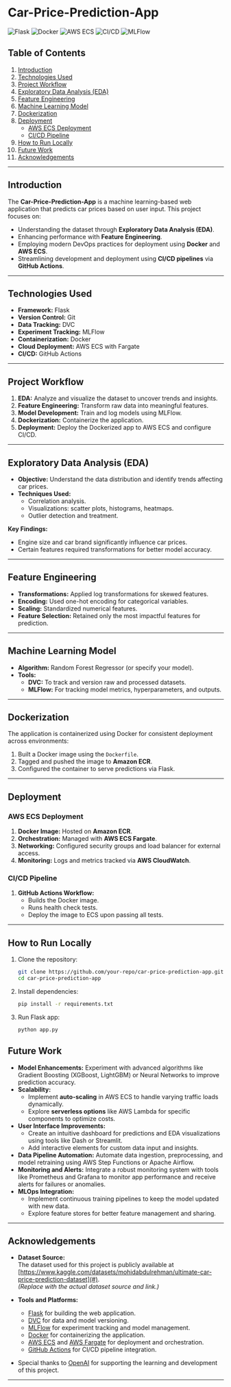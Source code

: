 # Car-Price-Prediction-App

![Flask](https://img.shields.io/badge/Framework-Flask-blue)
![Docker](https://img.shields.io/badge/Containerization-Docker-blue)
![AWS ECS](https://img.shields.io/badge/Deployment-AWS--ECS-orange)
![CI/CD](https://img.shields.io/badge/CI/CD-GitHub--Actions-green)
![MLFlow](https://img.shields.io/badge/Experiment%20Tracking-MLFlow-blue)

## Table of Contents
1. [Introduction](#introduction)
2. [Technologies Used](#technologies-used)
3. [Project Workflow](#project-workflow)
4. [Exploratory Data Analysis (EDA)](#exploratory-data-analysis-eda)
5. [Feature Engineering](#feature-engineering)
6. [Machine Learning Model](#machine-learning-model)
7. [Dockerization](#dockerization)
8. [Deployment](#deployment)
   - [AWS ECS Deployment](#aws-ecs-deployment)
   - [CI/CD Pipeline](#cicd-pipeline)
9. [How to Run Locally](#how-to-run-locally)
10. [Future Work](#future-work)
11. [Acknowledgements](#acknowledgements)

---

## Introduction

The **Car-Price-Prediction-App** is a machine learning-based web application that predicts car prices based on user input. This project focuses on:
- Understanding the dataset through **Exploratory Data Analysis (EDA)**.
- Enhancing performance with **Feature Engineering**.
- Employing modern DevOps practices for deployment using **Docker** and **AWS ECS**.
- Streamlining development and deployment using **CI/CD pipelines** via **GitHub Actions**.

---

## Technologies Used

- **Framework:** Flask
- **Version Control:** Git
- **Data Tracking:** DVC
- **Experiment Tracking:** MLFlow
- **Containerization:** Docker
- **Cloud Deployment:** AWS ECS with Fargate
- **CI/CD:** GitHub Actions

---

## Project Workflow

1. **EDA:** Analyze and visualize the dataset to uncover trends and insights.
2. **Feature Engineering:** Transform raw data into meaningful features.
3. **Model Development:** Train and log models using MLFlow.
4. **Dockerization:** Containerize the application.
5. **Deployment:** Deploy the Dockerized app to AWS ECS and configure CI/CD.

---

## Exploratory Data Analysis (EDA)

- **Objective:** Understand the data distribution and identify trends affecting car prices.
- **Techniques Used:**
  - Correlation analysis.
  - Visualizations: scatter plots, histograms, heatmaps.
  - Outlier detection and treatment.

**Key Findings:**
- Engine size and car brand significantly influence car prices.
- Certain features required transformations for better model accuracy.

---

## Feature Engineering

- **Transformations:** Applied log transformations for skewed features.
- **Encoding:** Used one-hot encoding for categorical variables.
- **Scaling:** Standardized numerical features.
- **Feature Selection:** Retained only the most impactful features for prediction.

---

## Machine Learning Model

- **Algorithm:** Random Forest Regressor (or specify your model).
- **Tools:**
  - **DVC:** To track and version raw and processed datasets.
  - **MLFlow:** For tracking model metrics, hyperparameters, and outputs.

---

## Dockerization

The application is containerized using Docker for consistent deployment across environments:
1. Built a Docker image using the `Dockerfile`.
2. Tagged and pushed the image to **Amazon ECR**.
3. Configured the container to serve predictions via Flask.

---

## Deployment

### AWS ECS Deployment

1. **Docker Image:** Hosted on **Amazon ECR**.
2. **Orchestration:** Managed with **AWS ECS Fargate**.
3. **Networking:** Configured security groups and load balancer for external access.
4. **Monitoring:** Logs and metrics tracked via **AWS CloudWatch**.

### CI/CD Pipeline

1. **GitHub Actions Workflow:**
   - Builds the Docker image.
   - Runs health check tests.
   - Deploy the image to ECS upon passing all tests.

---

## How to Run Locally

1. Clone the repository:
   ```bash
   git clone https://github.com/your-repo/car-price-prediction-app.git
   cd car-price-prediction-app
   ```
2. Install dependencies:
   ```bash
   pip install -r requirements.txt
3. Run Flask app:
   ```bash
   python app.py

## Future Work

- **Model Enhancements:** Experiment with advanced algorithms like Gradient Boosting (XGBoost, LightGBM) or Neural Networks to improve prediction accuracy.
- **Scalability:** 
  - Implement **auto-scaling** in AWS ECS to handle varying traffic loads dynamically.
  - Explore **serverless options** like AWS Lambda for specific components to optimize costs.
- **User Interface Improvements:** 
  - Create an intuitive dashboard for predictions and EDA visualizations using tools like Dash or Streamlit.
  - Add interactive elements for custom data input and insights.
- **Data Pipeline Automation:** Automate data ingestion, preprocessing, and model retraining using AWS Step Functions or Apache Airflow.
- **Monitoring and Alerts:** Integrate a robust monitoring system with tools like Prometheus and Grafana to monitor app performance and receive alerts for failures or anomalies.
- **MLOps Integration:**
  - Implement continuous training pipelines to keep the model updated with new data.
  - Explore feature stores for better feature management and sharing.

---

## Acknowledgements

- **Dataset Source:**  
  The dataset used for this project is publicly available at [https://www.kaggle.com/datasets/mohidabdulrehman/ultimate-car-price-prediction-dataset](#).  
  *(Replace with the actual dataset source and link.)*

- **Tools and Platforms:**  
  - [Flask](https://flask.palletsprojects.com/) for building the web application.
  - [DVC](https://dvc.org/) for data and model versioning.
  - [MLFlow](https://mlflow.org/) for experiment tracking and model management.
  - [Docker](https://www.docker.com/) for containerizing the application.
  - [AWS ECS](https://aws.amazon.com/ecs/) and [AWS Fargate](https://aws.amazon.com/fargate/) for deployment and orchestration.
  - [GitHub Actions](https://github.com/features/actions) for CI/CD pipeline integration.

- Special thanks to [OpenAI](https://www.openai.com/) for supporting the learning and development of this project.

---

